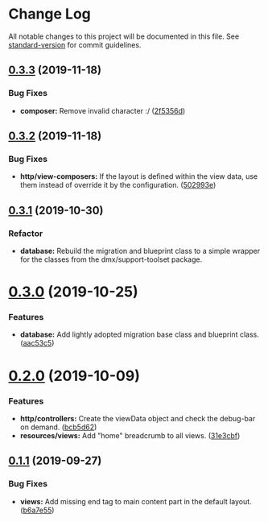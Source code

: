 # Change Log

All notable changes to this project will be documented in this file. See [standard-version](https://github.com/conventional-changelog/standard-version) for commit guidelines.

## [0.3.3](https://github.com/Datamedrix/application-foundation/compare/v0.3.2...v0.3.3) (2019-11-18)

### Bug Fixes

* **composer:** Remove invalid character :/ ([2f5356d](https://github.com/Datamedrix/application-foundation/commit/2f5356d))

## [0.3.2](https://github.com/Datamedrix/application-foundation/compare/v0.3.1...v0.3.2) (2019-11-18)

### Bug Fixes

* **http/view-composers:** If the layout is defined within the view data, use them instead of override it by the configuration. ([502993e](https://github.com/Datamedrix/application-foundation/commit/502993e))

## [0.3.1](https://github.com/Datamedrix/application-foundation/compare/v0.3.0...v0.3.1) (2019-10-30)

### Refactor

* **database:** Rebuild the migration and blueprint class to a simple wrapper for the classes from the dmx/support-toolset package.

# [0.3.0](https://github.com/Datamedrix/application-foundation/compare/v0.2.0...v0.3.0) (2019-10-25)

### Features

* **database:** Add lightly adopted migration base class and blueprint class. ([aac53c5](https://github.com/Datamedrix/application-foundation/commit/aac53c5))

# [0.2.0](https://github.com/Datamedrix/application-foundation/compare/v0.1.1...v0.2.0) (2019-10-09)

### Features

* **http/controllers:** Create the viewData object and check the debug-bar on demand. ([bcb5d62](https://github.com/Datamedrix/application-foundation/commit/bcb5d62))
* **resources/views:** Add "home" breadcrumb to all views. ([31e3cbf](https://github.com/Datamedrix/application-foundation/commit/31e3cbf))

## [0.1.1](https://github.com/Datamedrix/application-foundation/compare/v0.1.0...v0.1.1) (2019-09-27)

### Bug Fixes

* **views:** Add missing end tag to main content part in the default layout. ([b6a7e55](https://github.com/Datamedrix/application-foundation/commit/b6a7e55))
